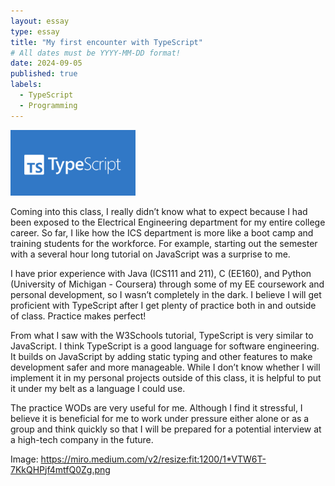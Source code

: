 ```yaml
---
layout: essay
type: essay
title: "My first encounter with TypeScript"
# All dates must be YYYY-MM-DD format!
date: 2024-09-05
published: true
labels:
  - TypeScript
  - Programming
---
```


<img width="200px" class="rounded float-start pe-4" src="../img/typescript.png">

Coming into this class, I really didn’t know what to expect because I had been exposed to the Electrical Engineering department for my entire college career. So far, I like how the ICS department is more like a boot camp and training students for the workforce. For example, starting out the semester with a several hour long tutorial on JavaScript was a surprise to me.

I have prior experience with Java (ICS111 and 211), C (EE160), and Python (University of Michigan - Coursera) through some of my EE coursework and personal development, so I wasn’t completely in the dark. I believe I will get proficient with TypeScript after I get plenty of practice both in and outside of class. Practice makes perfect!

From what I saw with the W3Schools tutorial, TypeScript is very similar to JavaScript. I think TypeScript is a good language for software engineering. It builds on JavaScript by adding static typing and other features to make development safer and more manageable. While I don’t know whether I will implement it in my personal projects outside of this class, it is helpful to put it under my belt as a language I could use.

The practice WODs are very useful for me. Although I find it stressful, I believe it is beneficial for me to work under pressure either alone or as a group and think quickly so that I will be prepared for a potential interview at a high-tech company in the future. 


Image: https://miro.medium.com/v2/resize:fit:1200/1*VTW6T-7KkQHPjf4mtfQ0Zg.png
